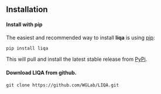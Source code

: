 ## Installation

#### Install with pip

The easiest and recommended way to install **liqa** is using [pip](https://pip.pypa.io/en/stable/):

```bash
pip install liqa
```

This will pull and install the latest stable release from [PyPi](https://pypi.org/).


#### Download LIQA from github.
```
git clone https://github.com/WGLab/LIQA.git
```
